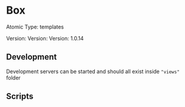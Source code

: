 # Box

Atomic Type: templates

Version: Version: Version: 1.0.14

## Development

Development servers can be started and should all exist inside `"views"` folder

## Scripts
